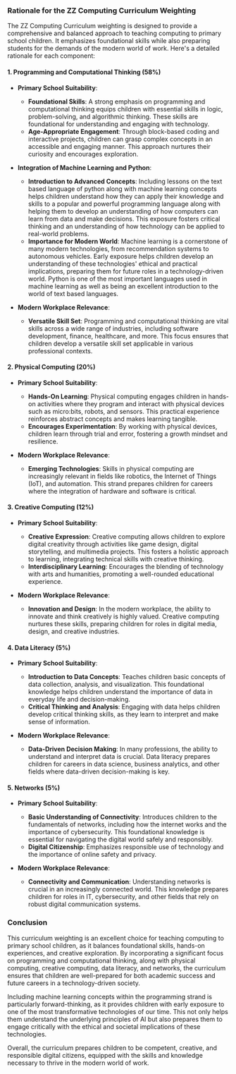 ### Rationale for the ZZ Computing Curriculum Weighting

The ZZ Computing Curriculum weighting is designed to provide a comprehensive and balanced approach to teaching computing to primary school children. It emphasizes foundational skills while also preparing students for the demands of the modern world of work. Here's a detailed rationale for each component:

#### 1. **Programming and Computational Thinking (58%)**
   - **Primary School Suitability**:
     - **Foundational Skills**: A strong emphasis on programming and computational thinking equips children with essential skills in logic, problem-solving, and algorithmic thinking. These skills are foundational for understanding and engaging with technology.
     - **Age-Appropriate Engagement**: Through block-based coding and interactive projects, children can grasp complex concepts in an accessible and engaging manner. This approach nurtures their curiosity and encourages exploration.

   - **Integration of Machine Learning and Python**:
     - **Introduction to Advanced Concepts**: Including lessons on the text based language of python along with machine learning concepts helps children understand how they can apply their knowledge and skills to a popular and powerful programming language along with helping them to develop an understanding of how computers can learn from data and make decisions. This exposure fosters critical thinking and an understanding of how technology can be applied to real-world problems.
     - **Importance for Modern World**: Machine learning is a cornerstone of many modern technologies, from recommendation systems to autonomous vehicles. Early exposure helps children develop an understanding of these technologies' ethical and practical implications, preparing them for future roles in a technology-driven world. Python is one of the most important languages used in machine learning as well as being an excellent introduction to the world of text based languages.

   - **Modern Workplace Relevance**:
     - **Versatile Skill Set**: Programming and computational thinking are vital skills across a wide range of industries, including software development, finance, healthcare, and more. This focus ensures that children develop a versatile skill set applicable in various professional contexts.

#### 2. **Physical Computing (20%)**
   - **Primary School Suitability**:
     - **Hands-On Learning**: Physical computing engages children in hands-on activities where they program and interact with physical devices such as micro:bits, robots, and sensors. This practical experience reinforces abstract concepts and makes learning tangible.
     - **Encourages Experimentation**: By working with physical devices, children learn through trial and error, fostering a growth mindset and resilience.

   - **Modern Workplace Relevance**:
     - **Emerging Technologies**: Skills in physical computing are increasingly relevant in fields like robotics, the Internet of Things (IoT), and automation. This strand prepares children for careers where the integration of hardware and software is critical.

#### 3. **Creative Computing (12%)**
   - **Primary School Suitability**:
     - **Creative Expression**: Creative computing allows children to explore digital creativity through activities like game design, digital storytelling, and multimedia projects. This fosters a holistic approach to learning, integrating technical skills with creative thinking.
     - **Interdisciplinary Learning**: Encourages the blending of technology with arts and humanities, promoting a well-rounded educational experience.

   - **Modern Workplace Relevance**:
     - **Innovation and Design**: In the modern workplace, the ability to innovate and think creatively is highly valued. Creative computing nurtures these skills, preparing children for roles in digital media, design, and creative industries.

#### 4. **Data Literacy (5%)**
   - **Primary School Suitability**:
     - **Introduction to Data Concepts**: Teaches children basic concepts of data collection, analysis, and visualization. This foundational knowledge helps children understand the importance of data in everyday life and decision-making.
     - **Critical Thinking and Analysis**: Engaging with data helps children develop critical thinking skills, as they learn to interpret and make sense of information.

   - **Modern Workplace Relevance**:
     - **Data-Driven Decision Making**: In many professions, the ability to understand and interpret data is crucial. Data literacy prepares children for careers in data science, business analytics, and other fields where data-driven decision-making is key.

#### 5. **Networks (5%)**
   - **Primary School Suitability**:
     - **Basic Understanding of Connectivity**: Introduces children to the fundamentals of networks, including how the internet works and the importance of cybersecurity. This foundational knowledge is essential for navigating the digital world safely and responsibly.
     - **Digital Citizenship**: Emphasizes responsible use of technology and the importance of online safety and privacy.

   - **Modern Workplace Relevance**:
     - **Connectivity and Communication**: Understanding networks is crucial in an increasingly connected world. This knowledge prepares children for roles in IT, cybersecurity, and other fields that rely on robust digital communication systems.

### Conclusion

This curriculum weighting is an excellent choice for teaching computing to primary school children, as it balances foundational skills, hands-on experiences, and creative exploration. By incorporating a significant focus on programming and computational thinking, along with physical computing, creative computing, data literacy, and networks, the curriculum ensures that children are well-prepared for both academic success and future careers in a technology-driven society.

Including machine learning concepts within the programming strand is particularly forward-thinking, as it provides children with early exposure to one of the most transformative technologies of our time. This not only helps them understand the underlying principles of AI but also prepares them to engage critically with the ethical and societal implications of these technologies.

Overall, the curriculum prepares children to be competent, creative, and responsible digital citizens, equipped with the skills and knowledge necessary to thrive in the modern world of work.
